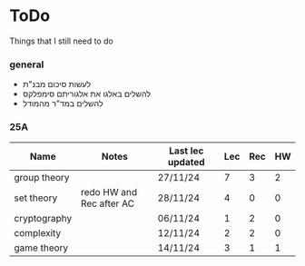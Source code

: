 # ToDo

Things that I still need to do

### general

 - לעשות סיכום מבנ"ת
 - להשלים באלגו את אלגוריתם סימפלקס
 - להשלים במד"ר מהמודל

### 25A

| Name | Notes | Last lec updated | Lec | Rec | HW |
|---|---|---|---|---|---|
| group theory | 						  | 27/11/24 | 7 | 3 | 2 |
| set theory   | redo HW and Rec after AC | 28/11/24 | 4 | 0 | 0 |
| cryptography | 						  | 06/11/24 | 1 | 2 | 0 |
| complexity   | 						  | 12/11/24 | 2 | 2 | 0 |
| game theory  | 						  | 14/11/24 | 3 | 1 | 1 |
